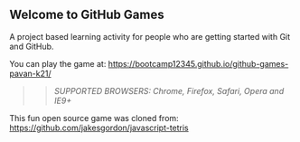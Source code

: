 ## Welcome to GitHub Games

A project based learning activity for people who are getting started with Git and GitHub.

You can play the game at: https://bootcamp12345.github.io/github-games-pavan-k21/

>> _*SUPPORTED BROWSERS*: Chrome, Firefox, Safari, Opera and IE9+_

This fun open source game was cloned from: https://github.com/jakesgordon/javascript-tetris
